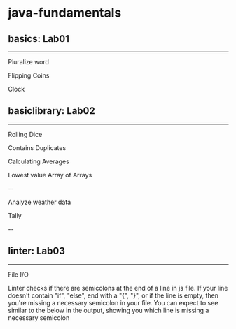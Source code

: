# java-fundamentals

## basics: Lab01
---
Pluralize word

Flipping Coins

Clock


## basiclibrary: Lab02
---
Rolling Dice

Contains Duplicates

Calculating Averages

Lowest value Array of Arrays

--

Analyze weather data

Tally

--

## linter: Lab03
---
File I/O

Linter checks if there are semicolons at the end of a line in js file. If your line doesn't contain "if", "else", end with a "{", "}", or if the line is empty, then you're missing a necessary semicolon in your file. You can expect to see similar to the below in the output, showing you which line is missing a necessary semicolon